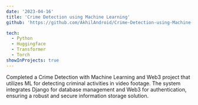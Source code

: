 ```yaml
---
date: '2023-04-16'
title: 'Crime Detection using Machine Learning'
github: 'https://github.com/AkhilAndroid/Crime-Detection-using-Machine-Learning'

tech:
  - Python
  - Huggingface
  - Transformer
  - Torch
showInProjects: true
---
```


Completed a Crime Detection with Machine Learning and Web3 project that utilizes ML for detecting criminal activities in video footage. The system integrates Django for database management and Web3 for authentication, ensuring a robust and secure information storage solution.